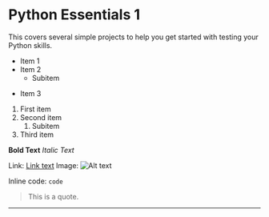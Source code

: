 # Python Essentials 1

This covers several simple projects to help you get started with testing your Python skills.

- Item 1
- Item 2
  - Subitem
* Item 3

1. First item
2. Second item
   1. Subitem
3. Third item

**Bold Text**
*Italic Text*

Link: [Link text](https://example.com)
Image: ![Alt text](image_url)

Inline code: `code`

> This is a quote.

---
